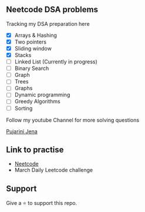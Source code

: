 ## Neetcode DSA problems

Tracking my DSA preparation here

- [x]  Arrays & Hashing
- [x]  Two pointers
- [x]  Sliding window
- [x]  Stacks
- [ ]  Linked List (Currently in progress)
- [ ]  Binary Search
- [ ]  Graph
- [ ]  Trees
- [ ]  Graphs
- [ ]  Dynamic programming
- [ ]  Greedy Algorithms
- [ ]  Sorting

Follow my youtube Channel for more solving questions 

[Pujarini Jena](https://neetcode.io/practice)


## Link to practise

- [Neetcode](https://neetcode.io/practice)
 - March Daily Leetcode challenge
 
 ## Support
 
 Give a ⭐️ to support this repo.
